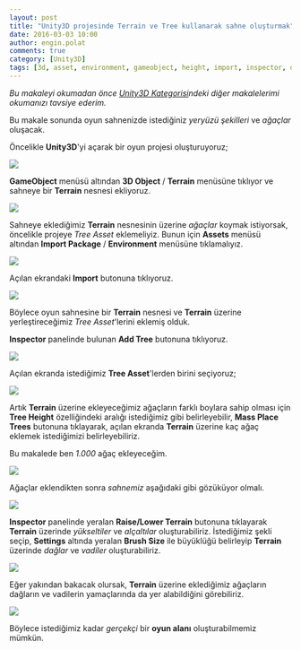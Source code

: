 ```yaml
---
layout: post
title: "Unity3D projesinde Terrain ve Tree kullanarak sahne oluşturmak"
date: 2016-03-03 10:00
author: engin.polat
comments: true
category: [Unity3D]
tags: [3d, asset, environment, gameobject, height, import, inspector, object, package, random, settings, terrain, unity3d, unityengine]
---
```

*Bu makaleyi okumadan önce <a href="/kategori/unity3d/" target="_blank" rel="noopener">Unity3D Kategorisi</a>ndeki diğer makalelerimi okumanızı tavsiye ederim.*

Bu makale sonunda oyun sahnenizde istediğiniz *yeryüzü şekilleri* ve *ağaçlar* oluşacak.

Öncelikle **Unity3D**'yi açarak bir oyun projesi oluşturuyoruz;

![](/assets/uploads/2016/03/terrain-0.png)

**GameObject** menüsü altından **3D Object** / **Terrain** menüsüne tıklıyor ve sahneye bir **Terrain** nesnesi ekliyoruz.

![](/assets/uploads/2016/03/terrain-1.jpg)

Sahneye eklediğimiz **Terrain** nesnesinin üzerine *ağaçlar* koymak istiyorsak, öncelikle projeye *Tree Asset* eklemeliyiz. Bunun için **Assets** menüsü altından **Import Package** / **Environment** menüsüne tıklamalıyız.

![](/assets/uploads/2016/03/terrain-3.jpg)

Açılan ekrandaki **Import** butonuna tıklıyoruz.

![](/assets/uploads/2016/03/terrain-2.jpg)

Böylece oyun sahnesine bir **Terrain** nesnesi ve **Terrain** üzerine yerleştireceğimiz *Tree Asset*'lerini eklemiş olduk.

**Inspector** panelinde bulunan **Add Tree** butonuna tıklıyoruz.

![](/assets/uploads/2016/03/terrain-4.jpg)

Açılan ekranda istediğimiz **Tree Asset**'lerden birini seçiyoruz;

![](/assets/uploads/2016/03/terrain-5.jpg)

Artık **Terrain** üzerine ekleyeceğimiz ağaçların farklı boylara sahip olması için **Tree Height** özelliğindeki aralığı istediğimiz gibi belirleyebilir, **Mass Place Trees** butonuna tıklayarak, açılan ekranda **Terrain** üzerine kaç ağaç eklemek istediğimizi belirleyebiliriz.

Bu makalede ben *1.000* ağaç ekleyeceğim.

![](/assets/uploads/2016/03/terrain-6.jpg)

Ağaçlar eklendikten sonra *sahnemiz* aşağıdaki gibi gözüküyor olmalı.

![](/assets/uploads/2016/03/terrain-7.jpg)

**Inspector** panelinde yeralan **Raise/Lower Terrain** butonuna tıklayarak **Terrain** üzerinde *yükseltiler* ve *alçaltılar* oluşturabiliriz. İstediğimiz şekli seçip, **Settings** altında yeralan **Brush Size** ile büyüklüğü belirleyip **Terrain** üzerinde *dağlar* ve *vadiler* oluşturabiliriz.

![](/assets/uploads/2016/03/terrain-8.jpg)

Eğer yakından bakacak olursak, **Terrain** üzerine eklediğimiz ağaçların dağların ve vadilerin yamaçlarında da yer alabildiğini görebiliriz.

![](/assets/uploads/2016/03/terrain-9.jpg)

Böylece istediğimiz kadar *gerçekçi* bir **oyun alanı** oluşturabilmemiz mümkün.

